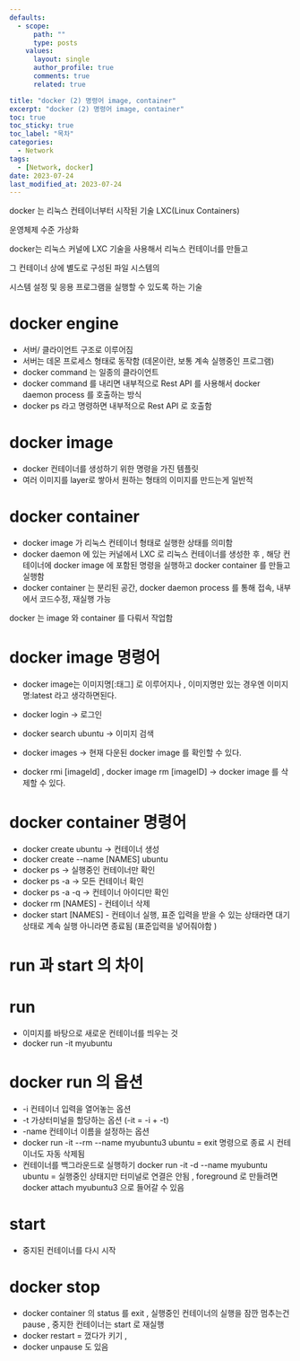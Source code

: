 ```yaml
---
defaults:
  - scope:
      path: ""
      type: posts
    values:
      layout: single
      author_profile: true
      comments: true
      related: true

title: "docker (2) 명령어 image, container"
excerpt: "docker (2) 명령어 image, container"
toc: true
toc_sticky: true
toc_label: "목차"
categories:
  - Network
tags:
  - [Network, docker]
date: 2023-07-24
last_modified_at: 2023-07-24
---
```

docker 는 리눅스 컨테이너부터 시작된 기술 LXC(Linux Containers)

운영체제 수준 가상화

docker는 리눅스 커널에 LXC 기술을 사용해서 리눅스 컨테이너를 만들고 

그 컨테이너 상에 별도로 구성된 파일 시스템의 

시스템 설정 및 응용 프로그램을 실행할 수 있도록 하는 기술 


# docker engine 
- 서버/ 클라이언트 구조로 이루어짐 
- 서버는 데몬 프로세스 형태로 동작함 (데몬이란, 보통 계속 실행중인 프로그램)
- docker command 는 일종의 클라이언트 
- docker command 를 내리면 내부적으로 Rest API 를 사용해서 docker daemon process 를 호출하는 방식 
- docker ps 라고 명령하면 내부적으로 Rest API 로 호출함 

# docker image 
- docker 컨테이너를 생성하기 위한 명령을 가진 템플릿 
- 여러 이미지를 layer로 쌓아서 원하는 형태의 이미지를 만드는게 일반적

# docker container 
- docker image 가 리눅스 컨테이너 형태로 실행한 상태를 의미함 
- docker daemon 에 있는 커널에서 LXC 로 리눅스 컨테이너를 생성한 후 , 해당 컨테이너에 docker image 에 포함된 명령을 실행하고 docker container 를 만들고 실행함 
- docker container 는 분리된 공간, docker daemon process 를 통해 접속, 내부에서 코드수정, 재실행 가능


docker 는 image 와 container 를 다뤄서 작업함

# docker image 명령어
- docker image는  이미지명[:태그] 로 이루어지나 , 이미지명만 있는 경우엔 이미지명:latest 라고 생각하면된다.

- docker login -> 로그인 
- docker search ubuntu -> 이미지 검색 
- docker images -> 현재 다운된 docker image 를 확인할 수 있다.
- docker rmi [imageId] , docker image rm [imageID] -> docker image 를 삭제할 수 있다. 


# docker container 명령어 
- docker create ubuntu -> 컨테이너 생성 
- docker create --name [NAMES] ubuntu
- docker ps -> 실행중인 컨테이너만 확인 
- docker ps -a -> 모든 컨테이너 확인
- docker ps -a -q -> 컨테이너 아이디만 확인
- docker rm [NAMES]  - 컨테이너 삭제 
- docker start [NAMES] - 컨테이너 실행, 표준 입력을 받을 수 있는 상태라면 대기상태로 계속 실행 아니라면 종료됨
  (표준입력을 넣어줘야함 )



# run 과 start 의 차이

# run
- 이미지를 바탕으로 새로운 컨테이너를 띄우는 것
- docker run -it myubuntu

# docker run 의 옵션 
- -i 컨테이너 입력을 열어놓는 옵션
- -t 가상터미널을 할당하는 옵션   (-it = -i + -t)
- -name 컨테이너 이름을 설정하는 옵션
- docker run -it --rm --name myubuntu3 ubuntu  = exit 명령으로 종료 시 컨테이너도 자동 삭제됨
- 컨테이너를 백그라운드로 실행하기 docker run -it -d --name myubuntu ubuntu = 실행중인 상태지만 터미널로 연결은 안됨 , foreground 로 만들려면 docker attach myubuntu3 으로 들어갈 수 있음  



# start
- 중지된 컨테이너를 다시 시작 

# docker stop 
- docker container 의 status 를 exit , 실행중인 컨테이너의 실행을 잠깐 멈추는건 pause , 중지한 컨테이너는 start 로 재실행
- docker restart = 껐다가 키기 , 
- docker unpause 도 있음 




